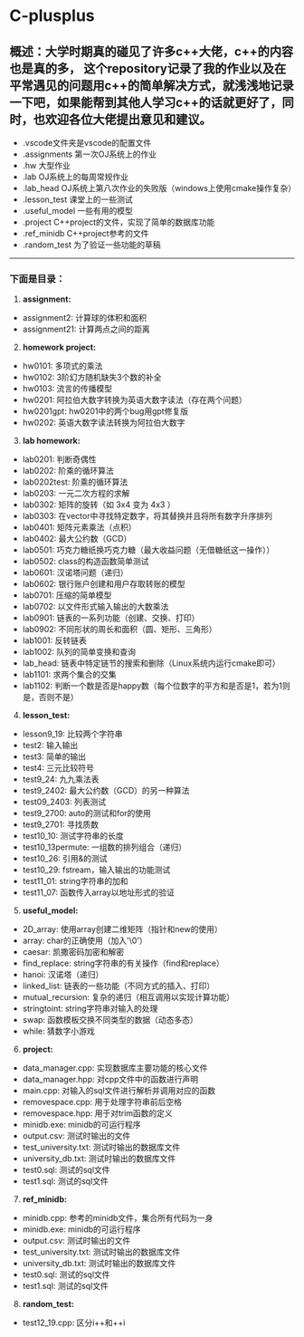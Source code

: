 # C-plusplus
## 概述：大学时期真的碰见了许多c++大佬，c++的内容也是真的多， 这个repository记录了我的作业以及在平常遇见的问题用c++的简单解决方式，就浅浅地记录一下吧，如果能帮到其他人学习c++的话就更好了，同时，也欢迎各位大佬提出意见和建议。
- .vscode文件夹是vscode的配置文件
- .assignments 第一次OJ系统上的作业
- .hw 大型作业
- .lab OJ系统上的每周常规作业
- .lab_head OJ系统上第八次作业的失败版（windows上使用cmake操作复杂）
- .lesson_test 课堂上的一些测试
- .useful_model 一些有用的模型
- .project C++project的文件，实现了简单的数据库功能
- .ref_minidb C++project参考的文件
- .random_test 为了验证一些功能的草稿
---

### 下面是目录：
1. **assignment:**
- assignment2: 计算球的体积和面积
- assignment21: 计算两点之间的距离
2. **homework project:**
- hw0101: 多项式的乘法
- hw0102: 3阶幻方随机缺失3个数的补全
- hw0103: 流言的传播模型
- hw0201: 阿拉伯大数字转换为英语大数字读法（存在两个问题）
- hw0201gpt: hw0201中的两个bug用gpt修复版
- hw0202: 英语大数字读法转换为阿拉伯大数字
3. **lab homework:**
- lab0201: 判断奇偶性
- lab0202: 阶乘的循环算法
- lab0202test: 阶乘的循环算法
- lab0203: 一元二次方程的求解
- lab0302: 矩阵的旋转（如 3x4 变为 4x3 ）
- lab0303: 在vector中寻找特定数字，将其替换并且将所有数字升序排列
- lab0401: 矩阵元素乘法（点积）
- lab0402: 最大公约数（GCD）
- lab0501: 巧克力糖纸换巧克力糖（最大收益问题（无借糖纸这一操作））
- lab0502: class的构造函数简单测试
- lab0601: 汉诺塔问题（递归）
- lab0602: 银行账户创建和用户存取转账的模型
- lab0701: 压缩的简单模型
- lab0702: 以文件形式输入输出的大数乘法
- lab0901: 链表的一系列功能（创建、交换、打印）
- lab0902: 不同形状的周长和面积（圆、矩形、三角形）
- lab1001: 反转链表
- lab1002: 队列的简单变换和查询
- lab_head: 链表中特定链节的搜索和删除（Linux系统内运行cmake即可）
- lab1101: 求两个集合的交集
- lab1102: 判断一个数是否是happy数（每个位数字的平方和是否是1，若为1则是，否则不是）
4. **lesson_test:**
- lesson9_19: 比较两个字符串
- test2: 输入输出
- test3: 简单的输出
- test4: 三元比较符号
- test9_24: 九九乘法表
- test9_2402: 最大公约数（GCD）的另一种算法
- test09_2403: 列表测试
- test9_2700: auto的测试和for的使用
- test9_2701: 寻找质数
- test10_10: 测试字符串的长度
- test10_13permute: 一组数的排列组合（递归）
- test10_26: 引用&的测试
- test10_29: fstream，输入输出的功能测试
- test11_01: string字符串的加和
- test11_07: 函数传入array以地址形式的验证
5. **useful_model:**
- 2D_array: 使用array创建二维矩阵（指针和new的使用）
- array: char的正确使用（加入'\0'）
- caesar: 凯撒密码加密和解密
- find_replace: string字符串的有关操作（find和replace）
- hanoi: 汉诺塔（递归）
- linked_list: 链表的一些功能（不同方式的插入、打印）
- mutual_recursion: 复杂的递归（相互调用以实现计算功能）
- stringtoint: string字符串对输入的处理
- swap: 函数模板交换不同类型的数据（动态多态）
- while: 猜数字小游戏
6. **project:**
- data_manager.cpp: 实现数据库主要功能的核心文件
- data_manager.hpp: 对cpp文件中的函数进行声明
- main.cpp: 对输入的sql文件进行解析并调用对应的函数
- removespace.cpp: 用于处理字符串前后空格
- removespace.hpp: 用于对trim函数的定义
- minidb.exe: minidb的可运行程序
- output.csv: 测试时输出的文件
- test_university.txt: 测试时输出的数据库文件
- university_db.txt: 测试时输出的数据库文件
- test0.sql: 测试的sql文件
- test1.sql: 测试的sql文件
7. **ref_minidb:**
- minidb.cpp: 参考的minidb文件，集合所有代码为一身
- minidb.exe: minidb的可运行程序
- output.csv: 测试时输出的文件
- test_university.txt: 测试时输出的数据库文件
- university_db.txt: 测试时输出的数据库文件
- test0.sql: 测试的sql文件
- test1.sql: 测试的sql文件
8. **random_test:**
- test12_19.cpp: 区分i++和++i